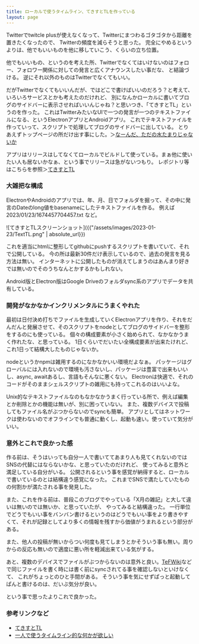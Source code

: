 ```yaml
---
title: ローカルで使うタイムライン、てきすとTLを作っている
layout: page
---
```

Twitterでtwitcle plusが使えなくなって、Twitterにまつわるゴタゴタから距離を置きたくなったので、
Twitterの頻度を減らそうと思った。
完全にやめるというよりは、他でもいいものを他に移していこう、くらいの立ち位置。

他でもいいもの、というのを考えた所、Twitterでなくてはいけないのはフォロー、フォロワー関係に対しての発言と広くアナウンスしたい事だな、
と結論づける。
逆にそれ以外のものはTwitterでなくてもいい。

だがTwitterでなくてもいいんだが、ではどこで書けばいいのだろう？と考えて、いろいろサービスとかも考えたのだけれど、
別になんかローカルに書いてブログのサイドバーに表示させればいいんじゃね？と思いつき、「てきすとTL」というのを作った。
これはTwitterみたいなUIで一つの発言が一つのテキストファイルになる、というElectronアプリとAndroidアプリ。
これでテキストファイルを作っていって、スクリプトで処理してブログのサイドバーに出している。
とりあえずトップページの所だけ出す事にした。＞[なーんだ、ただの水たまりじゃないか](https://karino2.github.io/)

アプリはリリースはしてなくてローカルでビルドして使っている。まぁ他に使いたい人も居ないかなぁ、という事でリリースは急がないつもり。
レポジトリ等はこちらを参照＞[てきすとTL](https://karino2.github.io/RandomThoughts/てきすとTL)

### 大雑把な構成

ElectronやAndroidのアプリでは、年、月、日でフォルダを掘って、その中に発言のDateのlong値をbasenameにしたテキストファイルを作る。
例えば 2023/01/23/1674457704457.txt など。

![てきすとTLスクリーンショット]({{"/assets/images/2023-01-23/TextTL.png" | absolute_url}})

これを適当にhtmlに整形してgithubにpushするスクリプトを書いていて、それで公開している。
今の所は最新30件だけ表示しているので、過去の発言を見る方法は無い。
インターネットに公開したものが消えてしまうのはあんまり好きでは無いのでそのうちなんとかするかもしれない。

Android版とElectron版はGoogle Driveのフォルダsync系のアプリでデータを共有している。

### 開発がなかなかインクリメンタルにうまくやれた

最初は日付決め打ちでファイルを生成していくElectronアプリを作り、それをだんだんと発展させて、そのスクリプトをnodeとしてブログのサイドバーを整形をするのにも使っている。
個々の構成要素が小さく始められて、なかなかうまく作れたな、と思っている。
1日くらいでだいたい全構成要素が出来たけれど、これ1日って結構大したものじゃないか。

nodeというかnpmは雑用するのになかなかいい環境だよなぁ。
パッケージはグローバルには入れないので環境も汚さないし、パッケージは豊富で出来もいいし、async, awaitあるし、言語もそんなに悪くない。
Electronは快適で、それのコードがそのままシェルスクリプトの雑用にも持ってこれるのはいいよな。

Unix的なテキストファイルなのもなかなかうまく行っている所で、例えば編集とか削除とかの機能は無いが、別に困っていない。
また、複数デバイスで投稿してもファイル名がぶつからないのでsyncも簡単。
アプリとしてはネットワークは使わないのでオフラインでも普通に動くし、起動も速い。使っていて気分がいい。

### 意外とこれで良かった感

作る前は、そうはいっても自分一人で書いててあまり人も見てくれないのではSNSの代替にはならないかな、と思っていたのだけれど、
使ってみると意外と満足している自分がいる。
公開されるという事を感覚が納得すると、ローカルで書いているのとは結構違う感覚になった。
これまでSNSで満たしていたものの何割かが満たされる事を発見した。

また、これを作る前は、普段このブログでやっている「X月の雑記」と大して違いは無いのでは無いか、と思っていたが、
やってみると結構違った。
一行単位でどうでもいい事をバンバン書けるというのはどうでもいい事をより書きやすくて、それが記録としてより多くの情報を残すから価値がうまれるという部分がある。

また、他人の投稿が無いからつい何度も見てしまうとかそういう事も無い。周りからの反応も無いので適度に悪い所を軽減出来ている気がする。

あと、複数のデバイスでファイルがぶつからないのは意外と良い。[TeFWiki](https://karino2.github.io/RandomThoughts/TeFWiki)などで同じファイルを書く時には書く前にsyncされてる事を確認しないといけなくて、
これがちょっとのひと手間がある。
そういう事を気にせずぱっと起動してぱんと書けるのは、だいぶ気分が良い。

という事で思ったよりこれで良かった。

### 参考リンクなど

- [てきすとTL](https://karino2.github.io/RandomThoughts/てきすとTL)
- [一人で使うタイムライン的な何かが欲しい](https://karino2.github.io/RandomThoughts/一人で使うタイムライン的な何かが欲しい)